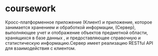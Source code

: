 # coursework
Кросс-платформенное приложение (Клиент) и приложение, которое занимается хранением и обработкой информации, (Сервер), выполняющее учет и отображение объектов предметной области, хранящихся в базе данных , и предоставляющее справочную и статистическую информацию.Сервер имеет реализацию RESTful API для взаимодействия с клиентом.
